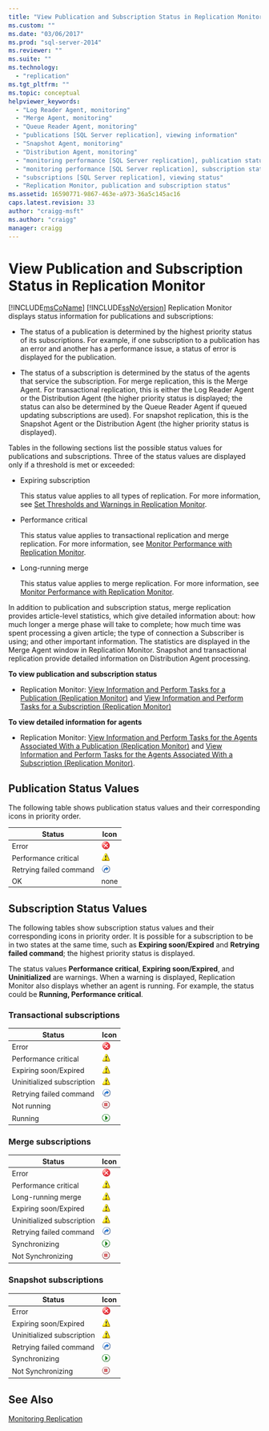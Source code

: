 ```yaml
---
title: "View Publication and Subscription Status in Replication Monitor | Microsoft Docs"
ms.custom: ""
ms.date: "03/06/2017"
ms.prod: "sql-server-2014"
ms.reviewer: ""
ms.suite: ""
ms.technology: 
  - "replication"
ms.tgt_pltfrm: ""
ms.topic: conceptual
helpviewer_keywords: 
  - "Log Reader Agent, monitoring"
  - "Merge Agent, monitoring"
  - "Queue Reader Agent, monitoring"
  - "publications [SQL Server replication], viewing information"
  - "Snapshot Agent, monitoring"
  - "Distribution Agent, monitoring"
  - "monitoring performance [SQL Server replication], publication status"
  - "monitoring performance [SQL Server replication], subscription status"
  - "subscriptions [SQL Server replication], viewing status"
  - "Replication Monitor, publication and subscription status"
ms.assetid: 16590771-9867-463e-a973-36a5c145ac16
caps.latest.revision: 33
author: "craigg-msft"
ms.author: "craigg"
manager: craigg
---
```

# View Publication and Subscription Status in Replication Monitor
  [!INCLUDE[msCoName](../../../includes/msconame-md.md)] [!INCLUDE[ssNoVersion](../../../includes/ssnoversion-md.md)] Replication Monitor displays status information for publications and subscriptions:  
  
-   The status of a publication is determined by the highest priority status of its subscriptions. For example, if one subscription to a publication has an error and another has a performance issue, a status of error is displayed for the publication.  
  
-   The status of a subscription is determined by the status of the agents that service the subscription. For merge replication, this is the Merge Agent. For transactional replication, this is either the Log Reader Agent or the Distribution Agent (the higher priority status is displayed; the status can also be determined by the Queue Reader Agent if queued updating subscriptions are used). For snapshot replication, this is the Snapshot Agent or the Distribution Agent (the higher priority status is displayed).  
  
 Tables in the following sections list the possible status values for publications and subscriptions. Three of the status values are displayed only if a threshold is met or exceeded:  
  
-   Expiring subscription  
  
     This status value applies to all types of replication. For more information, see [Set Thresholds and Warnings in Replication Monitor](set-thresholds-and-warnings-in-replication-monitor.md).  
  
-   Performance critical  
  
     This status value applies to transactional replication and merge replication. For more information, see [Monitor Performance with Replication Monitor](monitor-performance-with-replication-monitor.md).  
  
-   Long-running merge  
  
     This status value applies to merge replication. For more information, see [Monitor Performance with Replication Monitor](monitor-performance-with-replication-monitor.md).  
  
 In addition to publication and subscription status, merge replication provides article-level statistics, which give detailed information about: how much longer a merge phase will take to complete; how much time was spent processing a given article; the type of connection a Subscriber is using; and other important information. The statistics are displayed in the Merge Agent window in Replication Monitor. Snapshot and transactional replication provide detailed information on Distribution Agent processing.  
  
 **To view publication and subscription status**  
  
-   Replication Monitor: [View Information and Perform Tasks for a Publication &#40;Replication Monitor&#41;](view-information-and-perform-tasks-for-a-publication-replication-monitor.md) and [View Information and Perform Tasks for a Subscription &#40;Replication Monitor&#41;](view-information-and-perform-tasks-for-a-subscription-replication-monitor.md)  
  
 **To view detailed information for agents**  
  
-   Replication Monitor: [View Information and Perform Tasks for the Agents Associated With a Publication &#40;Replication Monitor&#41;](view-information-and-perform-tasks-for-publication-agents.md) and [View Information and Perform Tasks for the Agents Associated With a Subscription &#40;Replication Monitor&#41;](view-information-and-perform-tasks-for-subscription-agents.md).  
  
## Publication Status Values  
 The following table shows publication status values and their corresponding icons in priority order.  
  
|Status|Icon|  
|------------|----------|  
|Error|![UI icon: error](../media/repl-icon-error.gif "UI icon: error")|  
|Performance critical|![UI icon: warning](../media/repl-icon-warn.gif "UI icon: warning")|  
|Retrying failed command|![UI icon: replication agent retry](../media/repl-icon-retry.gif "UI icon: replication agent retry")|  
|OK|none|  
  
## Subscription Status Values  
 The following tables show subscription status values and their corresponding icons in priority order. It is possible for a subscription to be in two states at the same time, such as **Expiring soon/Expired** and **Retrying failed command**; the highest priority status is displayed.  
  
 The status values **Performance critical**, **Expiring soon/Expired**, and **Uninitialized** are warnings. When a warning is displayed, Replication Monitor also displays whether an agent is running. For example, the status could be **Running, Performance critical**.  
  
### Transactional subscriptions  
  
|Status|Icon|  
|------------|----------|  
|Error|![UI icon: error](../media/repl-icon-error.gif "UI icon: error")|  
|Performance critical|![UI icon: warning](../media/repl-icon-warn.gif "UI icon: warning")|  
|Expiring soon/Expired|![UI icon: warning](../media/repl-icon-warn.gif "UI icon: warning")|  
|Uninitialized subscription|![UI icon: warning](../media/repl-icon-warn.gif "UI icon: warning")|  
|Retrying failed command|![UI icon: replication agent retry](../media/repl-icon-retry.gif "UI icon: replication agent retry")|  
|Not running|![UI icon: replication agent stopped](../media/repl-icon-stopped.gif "UI icon: replication agent stopped")|  
|Running|![UI icon: replication agent running](../media/repl-icon-running.gif "UI icon: replication agent running")|  
  
### Merge subscriptions  
  
|Status|Icon|  
|------------|----------|  
|Error|![UI icon: error](../media/repl-icon-error.gif "UI icon: error")|  
|Performance critical|![UI icon: warning](../media/repl-icon-warn.gif "UI icon: warning")|  
|Long-running merge|![UI icon: warning](../media/repl-icon-warn.gif "UI icon: warning")|  
|Expiring soon/Expired|![UI icon: warning](../media/repl-icon-warn.gif "UI icon: warning")|  
|Uninitialized subscription|![UI icon: warning](../media/repl-icon-warn.gif "UI icon: warning")|  
|Retrying failed command|![UI icon: replication agent retry](../media/repl-icon-retry.gif "UI icon: replication agent retry")|  
|Synchronizing|![UI icon: replication agent running](../media/repl-icon-running.gif "UI icon: replication agent running")|  
|Not Synchronizing|![UI icon: replication agent stopped](../media/repl-icon-stopped.gif "UI icon: replication agent stopped")|  
  
### Snapshot subscriptions  
  
|Status|Icon|  
|------------|----------|  
|Error|![UI icon: error](../media/repl-icon-error.gif "UI icon: error")|  
|Expiring soon/Expired|![UI icon: warning](../media/repl-icon-warn.gif "UI icon: warning")|  
|Uninitialized subscription|![UI icon: warning](../media/repl-icon-warn.gif "UI icon: warning")|  
|Retrying failed command|![UI icon: replication agent retry](../media/repl-icon-retry.gif "UI icon: replication agent retry")|  
|Synchronizing|![UI icon: replication agent running](../media/repl-icon-running.gif "UI icon: replication agent running")|  
|Not Synchronizing|![UI icon: replication agent stopped](../media/repl-icon-stopped.gif "UI icon: replication agent stopped")|  
  
## See Also  
 [Monitoring Replication](../monitoring-replication.md)  
  
  